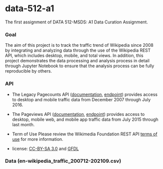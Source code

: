 # data-512-a1

The first assignment of DATA 512-MSDS: A1 Data Curation Assignment. 

### Goal
The aim of this project is to track the traffic trend of Wikipedia since 2008 by integrating and analyzing data through the use of the Wikipedia REST API, which includes desktop, mobile, and total views. In addition, this project demonstrates the data processing and analysis process in detail through Jupyter Notebook to ensure that the analysis process can be fully reproducible by others.

### API 
- The Legacy Pagecounts API ([documentation](https://wikitech.wikimedia.org/wiki/Analytics/AQS/Legacy_Pagecounts), [endpoint](https://wikimedia.org/api/rest_v1/#/Pagecounts_data_(legacy)/get_metrics_legacy_pagecounts_aggregate_project_access_site_granularity_start_end)) provides access to desktop and mobile traffic data from December 2007 through July 2016.
- The Pageviews API ([documentation](https://wikitech.wikimedia.org/wiki/Analytics/AQS/Pageviews), [endpoint](https://wikimedia.org/api/rest_v1/#/Pageviews_data/get_metrics_pageviews_aggregate_project_access_agent_granularity_start_end)) provides access to desktop, mobile web, and mobile app traffic data from July 2015 through last month.

- Term of Use
Please review the Wikimedia Foundation REST API [terms of use](https://www.mediawiki.org/wiki/Wikimedia_REST_API#Terms_and_conditions) for more information.
- license:  [CC-BY-SA 3.0](https://creativecommons.org/licenses/by-sa/3.0/) and [GFDL](https://www.gnu.org/licenses/fdl-1.3.html) 

### Data (en-wikipedia_traffic_200712-202109.csv)



